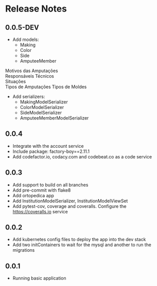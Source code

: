 # Release Notes

## 0.0.5-DEV

- Add models:
    - Making
    - Color
    - Side
    - AmputeeMember


Motivos das Amputações	
Responsáveis Técnicos	
Situações	
Tipos de Amputações	
Tipos de Moldes

- Add serializers:
    - MakingModelSerializer
    - ColorModelSerializer
    - SideModelSerializer
    - AmputeeMemberModelSerializer


	



## 0.0.4

- Integrate with the account service
- Include package: factory-boy==2.11.1
- Add codefactor.io, codacy.com and codebeat.co as a code service



## 0.0.3

- Add support to build on all branches
- Add pre-commit with flake8
- Add ortopedica app
- Add InstitutionModelSerializer, InstitutionModelViewSet
- Add pytest-cov, coverage and coveralls. Configure the https://coveralls.io service



## 0.0.2

- Add kubernetes config files to deploy the app into the dev stack
- Add two initContainers to wait for the mysql and another to run the migrations



## 0.0.1

- Running basic application
